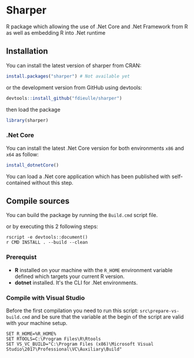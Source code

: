 # Sharper
R package which allowing the use of .Net Core and .Net Framework from R as well as embedding R into .Net runtime

## Installation

You can install the latest version of sharper from CRAN:

``` R
install.packages("sharper") # Not available yet
```

or the development version from GitHub using devtools:

``` R
devtools::install_github("fdieulle/sharper")
```

then load the package

``` R
library(sharper)
```

### .Net Core

You can install the latest .Net Core version for both environments `x86` and `x64` as follow:

``` R
install_dotnetCore()
```

You can load a .Net core application which has been published with self-contained without this step.

## Compile sources

You can build the package by running the `Build.cmd` script file.

or by executing this 2 following steps:
```
rscript -e devtools::document()
r CMD INSTALL . --build --clean
```

### Prerequist

* **R** installed on your machine with the `R_HOME` environment variable defined which targets your current R version.
* **dotnet** installed. It's the CLI for .Net environments.

### Compile with Visual Studio

Before the first compilation you need to run this script: `src\prepare-vs-build.cmd` 
and be sure that the variable at the begin of the script are valid with your machine setup.

```
SET R_HOME=%R_HOME%
SET RTOOLS=C:\Program Files\R\Rtools
SET VS_VC_BUILD="C:\Program Files (x86)\Microsoft Visual Studio\2017\Professional\VC\Auxiliary\Build"
```


